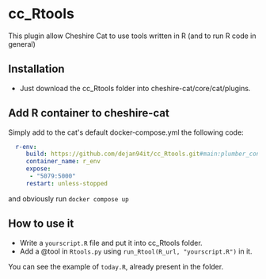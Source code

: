 # cc_Rtools
This plugin allow Cheshire Cat to use tools written in R (and to run R code in general)

## Installation

- Just download the cc_Rtools folder into cheshire-cat/core/cat/plugins.
  
## Add R container to cheshire-cat

Simply add to the cat's default docker-compose.yml the following code:

```yaml
  r-env:
     build: https://github.com/dejan94it/cc_Rtools.git#main:plumber_container
     container_name: r_env
     expose:
      - "5079:5000"
     restart: unless-stopped
```
and obviously run ```docker compose up```

## How to use it

- Write a ```yourscript.R``` file and put it into cc_Rtools folder.
- Add a @tool in ```Rtools.py``` using ```run_Rtool(R_url, "yourscript.R")``` in it.

You can see the example of ```today.R```, already present in the folder.
